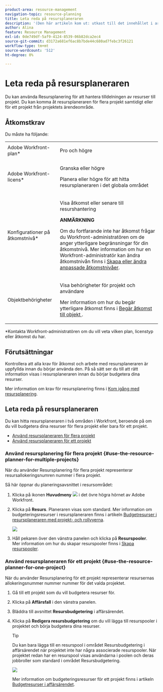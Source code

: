 ```yaml
---
product-area: resource-management
navigation-topic: resource-planning
title: Leta reda på resursplaneraren
description: '(Den här artikeln kom ut: utkast till det innehållet i artikeln när den här artikeln publicerades: /Content/Resource Management/Resource Planning/get-started-resource-planner.html)'
author: Alina
feature: Resource Management
exl-id: 0de749df-5af9-4124-8539-06b82dca2ec4
source-git-commit: d3172a681ef6ac8b7bde44c680ad7febc3f26121
workflow-type: tm+mt
source-wordcount: '512'
ht-degree: 0%

---
```


# Leta reda på resursplaneraren

<!--
<p data-mc-conditions="QuicksilverOrClassic.Draft mode">(This came off this article: draft that content in the article when this comes live: /Content/Resource Mgmt/Resource Planning/get-started-resource-planner.html)</p>
-->

Du kan använda Resursplanering för att hantera tilldelningen av resurser till projekt. Du kan komma åt resursplaneraren för flera projekt samtidigt eller för ett projekt från projektets ärendeområde.

## Åtkomstkrav

Du måste ha följande:

<table style="table-layout:auto"> 
 <col> 
 <col> 
 <tbody> 
  <tr> 
   <td role="rowheader">Adobe Workfront-plan*</td> 
   <td> <p>Pro och högre</p> </td> 
  </tr> 
  <tr> 
   <td role="rowheader">Adobe Workfront-licens*</td> 
   <td> <p>Granska eller högre<!--
      <MadCap:conditionalText data-mc-conditions="QuicksilverOrClassic.Draft mode">
        (this seems to be the case in NWE only, not classic. Waiting on Vazgen's response for this)
      </MadCap:conditionalText>
     --></p> <p>Planera eller högre för att hitta resursplaneraren i det globala området</p> </td> 
  </tr> 
  <tr> 
   <td role="rowheader">Konfigurationer på åtkomstnivå*</td> 
   <td> <p>Visa åtkomst eller senare till resurshantering</p> <p><b>ANMÄRKNING</b>

Om du fortfarande inte har åtkomst frågar du Workfront-administratören om de anger ytterligare begränsningar för din åtkomstnivå. Mer information om hur en Workfront-administratör kan ändra åtkomstnivån finns i <a href="../../administration-and-setup/add-users/configure-and-grant-access/create-modify-access-levels.md" class="MCXref xref">Skapa eller ändra anpassade åtkomstnivåer</a>.</p> </td>
</tr> 
  <tr> 
   <td role="rowheader">Objektbehörigheter</td> 
   <td> <p>Visa behörigheter för projekt och användare </p> <p>Mer information om hur du begär ytterligare åtkomst finns i <a href="../../workfront-basics/grant-and-request-access-to-objects/request-access.md" class="MCXref xref">Begär åtkomst till objekt </a>.</p> </td> 
  </tr> 
 </tbody> 
</table>

&#42;Kontakta Workfront-administratören om du vill veta vilken plan, licenstyp eller åtkomst du har.

## Förutsättningar

Kontrollera att alla krav för åtkomst och arbete med resursplaneraren är uppfyllda innan du börjar använda den. På så sätt ser du till att rätt information visas i resursplaneraren innan du börjar budgetera dina resurser.

Mer information om krav för resursplanering finns i [Kom igång med resursplanering](../../resource-mgmt/resource-planning/get-started-resource-planning.md).

## Leta reda på resursplaneraren

<!--
<p data-mc-conditions="QuicksilverOrClassic.Draft mode">(this was moved from the get-started-resource-planner article)</p>
-->

Du kan hitta resursplaneraren i två områden i Workfront, beroende på om du vill budgetera dina resurser för flera projekt eller bara för ett projekt.

* [Använd resursplaneraren för flera projekt](#use-the-resource-planner-for-multiple-projects)
* [Använd resursplaneraren för ett projekt](#use-the-resource-planner-for-one-project)

### Använd resursplanering för flera projekt {#use-the-resource-planner-for-multiple-projects}

När du använder Resursplanering för flera projekt representerar resursallokeringsnumren nummer i flera projekt.

Så här öppnar du planeringsavsnittet i resursområdet:

1. Klicka på ikonen **Huvudmeny** ![](assets/main-menu-icon.png) i det övre högra hörnet av Adobe Workfront.

1. Klicka på **Resurs**. Planeraren visas som standard.  Mer information om budgeteringsresurser i resursplaneraren finns i artikeln [Budgetresurser i resursplaneraren med projekt- och rollvyerna](../../resource-mgmt/resource-planning/budget-resources-project-role-views-resource-planner.md).

   ![](assets/qs-resource-management-area-with-planner-as-default-350x152.png)

1. Håll pekaren över den vänstra panelen och klicka på **Resurspooler**.\
   Mer information om hur du skapar resurspooler finns i [Skapa resurspooler](../../resource-mgmt/resource-planning/resource-pools/create-resource-pools.md).

### Använd resursplaneraren för ett projekt {#use-the-resource-planner-for-one-project}

När du använder Resursplanering för ett projekt representerar resursernas allokeringsnummer nummer nummer för det valda projektet.

1. Gå till ett projekt som du vill budgetera resurser för.
1. Klicka på **Affärsfall** i den vänstra panelen.
1. Bläddra till avsnittet **Resursbudgetering** i affärsärendet.
1. Klicka på **Redigera resursbudgetering** om du vill lägga till resurspooler i projektet och börja budgetera dina resurser.

   >[!TIP]
   >
   >Du kan bara lägga till en resurspool i området Resursbudgetering i affärsärendet när projektet inte har några associerade resurspooler. När projektet redan har en resurspool visas användarna i poolen och deras jobbroller som standard i området Resursbudgetering.

   ![](assets/resource-budgeting-area-on-project-350x70.png)

   Mer information om budgeteringsresurser för ett projekt finns i artikeln [Budgetresurser i affärsärendet](../../manage-work/projects/define-a-business-case/budget-resources-in-business-case.md).
